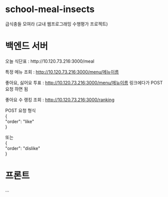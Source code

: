 # school-meal-insects
급식충들 모여라 (교내 웹프로그래밍 수행평가 프로젝트)

<h1>백엔드 서버</h1>
오늘 식단표 : http://10.120.73.216:3000/meal


특정 메뉴 조회 : http://10.120.73.216:3000/menu/메뉴이름


좋아요, 싫어요 투표 : http://10.120.73.216:3000/menu/메뉴이름 링크에다가 POST 요청 하면 됨 


좋아요 수 랭킹 조회 : http://10.120.73.216:3000/ranking  


  
POST 요청 형식  
{  
    "order": "like"  
}  
  
또는  
{  
    "order": "dislike"  
}  


<h1>프론트</h1>

...
